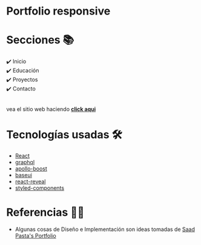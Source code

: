 <h1>  Portfolio responsive </h1>



# Secciones 📚

✔️ Inicio\
✔️  Educación \
✔️ Proyectos\
✔️ Contacto\
<br>

vea el sitio web haciendo **[click aqui](https://debora-zarate.com/)**
# Tecnologías usadas 🛠️

- [React](https://reactjs.org/)
- [graphql](https://graphql.org/)
- [apollo-boost](https://www.apollographql.com/docs/react/get-started/)
- [baseui](https://github.com/uber/baseweb)
- [react-reveal](https://www.react-reveal.com/)
- [styled-components](https://styled-components.com/)


# Referencias 👏🏻

- Algunas cosas de  Diseño e Implementación  son ideas tomadas de [Saad Pasta's Portfolio](https://github.com/saadpasta/developerFolio)
